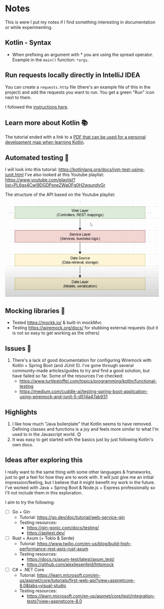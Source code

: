 # Notes

This is were I put my notes if I find something interesting in documentation or while experimenting.

## Kotlin - Syntax

- When prefixing an argument with * you are using the spread operator. Example in the `main()` function: `*args`.

## Run requests locally directly in IntelliJ IDEA

You can create a `requests.http` file (there's an example file of this in the project) and add the requests you want to run.
You get a green "Run" icon next to them.

I followed the [instructions here](https://kotlinlang.org/docs/jvm-spring-boot-add-db-support.html#add-messages-to-database-via-http-request).

## Learn more about Kotlin 📚

The tutorial ended with a link to a [PDF that can be used for a personal development map when learning Kotlin](https://resources.jetbrains.com/storage/products/kotlin/docs/Kotlin_Language_Features_Map.pdf).

## Automated testing 🧪

I will look into this tutorial: https://kotlinlang.org/docs/jvm-test-using-junit.html
I've also looked at this Youtube playlist: https://www.youtube.com/playlist?list=PL6gx4Cwl9DGDPsneZWaOFg0H2wsundyGr

The structure of the API based on the Youtube playlist:
![Illustration of web layer -> service layer -> data source -> data layer](./structure-kotlin-spring-boot-api.png)

## Mocking libraries 🙌
- Tested https://mockk.io/ & built-in mockMvc
- Testing https://wiremock.org/docs/ for stubbing external requests (but it is not so easy to get working as the others)


## Issues 🚨
1. There's a lack of good documentation for configuring Wiremock with Kotlin + Spring Boot (and JUnit 5). I've gone through several community-made articles/guides to try and find a good solution, but have failed so far. 
   Some of the resources I've checked:
    - https://www.turtlestoffel.com/topics/programming/kotlin/functional-testing
    - https://medium.com/cuddle-ai/testing-spring-boot-application-using-wiremock-and-junit-5-d514a47ab931


## Highlights
1. I like how much "Java boilerplate" that Kotlin seems to have removed. Defining classes and functions is a joy and feels more similar to what I'm used to in the Javascript world. 😊
2. It was easy to get started with the basics just by just following Kotlin's own docs. 


## Ideas after exploring this
I really want to the same thing with some other languages & frameworks, just to get a feel for how they are to work with. 
It will just give me an initial impression/feeling, but I believe that it might benefit my work in the future. I've worked with Java + Spring Boot & Node.js + Express professionally so I'll not include them in this exploration.

I aim to try the following:
- [ ] Go + Gin 
  - Tutorial: https://go.dev/doc/tutorial/web-service-gin
  - Testing resources: 
    - https://gin-gonic.com/docs/testing/
    - https://apitest.dev/
- [ ] Rust + Axum (+ Tokio & Serde)
  - Tutorial: https://www.twilio.com/en-us/blog/build-high-performance-rest-apis-rust-axum
  - Testing resources:
    - https://docs.rs/axum-test/latest/axum_test/
    - https://github.com/alexliesenfeld/httpmock
- [ ] C# + .NET Core
  - Tutorial: https://learn.microsoft.com/en-us/aspnet/core/tutorials/first-web-api?view=aspnetcore-8.0&tabs=visual-studio
  - Testing resources:
    - https://learn.microsoft.com/en-us/aspnet/core/test/integration-tests?view=aspnetcore-8.0